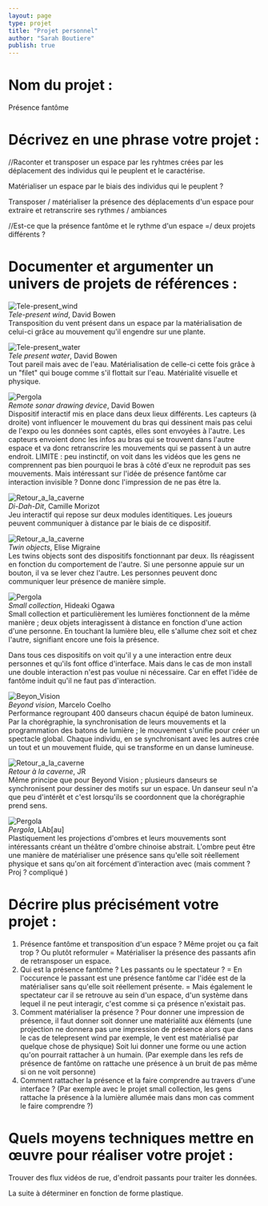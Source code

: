 ```yaml
---
layout: page
type: projet
title: "Projet personnel"
author: "Sarah Boutiere"
publish: true
---
```


# Nom du projet : 

Présence fantôme

# Décrivez en une phrase votre projet : 

//Raconter et transposer un espace par les ryhtmes crées par les déplacement des individus qui le peuplent et le caractérise.

Matérialiser un espace par le biais des individus qui le peuplent ?

Transposer / matérialiser la présence des déplacements d'un espace pour extraire et retranscrire ses rythmes / ambiances

//Est-ce que la présence fantôme et le rythme d'un espace =/ deux projets différents ? 

# Documenter et argumenter un univers de projets de références :

<!-- {% image "telepresent_wind.jpg", "Test" %} -->
![Tele-present_wind](/src/sarah-boutiere/2023/projet_personnel/telepresent_wind.jpg) <br>
*Tele-present wind*, David Bowen <br>
Transposition du vent présent dans un espace par la matérialisation de celui-ci grâce au mouvement qu'il engendre sur une plante. 

<!-- {% image "telepresent_water.jpeg", "Test" %} -->
![Tele-present_water](/src/sarah-boutiere/2023/projet_personnel/telepresent_water.jpeg)<br>
*Tele present water*, David Bowen <br>
Tout pareil mais avec de l'eau. 
Matérialisation de celle-ci cette fois grâce à un "filet" qui bouge comme s'il flottait sur l'eau. 
Matérialité visuelle et physique. 


<!-- {% image "remotesonar.jpeg", "Test" %} -->
![Pergola](/src/sarah-boutiere/2023/projet_personnel/remotesonar.jpeg) <br>
*Remote sonar drawing device*, David Bowen <br>
Dispositif interactif mis en place dans deux lieux différents. Les capteurs (à droite) vont influencer le mouvement du bras qui dessinent mais pas celui de l'expo ou les données sont captés, elles sont envoyées à l'autre. Les capteurs envoient donc les infos au bras qui se trouvent dans l'autre espace et va donc retranscrire les mouvements qui se passent à un autre endroit. 
LIMITE : peu instinctif, on voit dans les vidéos que les gens ne comprennent pas bien pourquoi le bras à côté d'eux ne reproduit pas ses mouvements. 
Mais intéressant sur l'idée de présence fantôme car interaction invisible ? Donne donc l'impression de ne pas être la. 

<!-- {% image "didahdit.png", "Test" %} -->
![Retour_a_la_caverne](/src/sarah-boutiere/2023/projet_personnel/didahdit.png) <br>
*Di-Dah-Dit*, Camille Morizot <br>
Jeu interactif qui repose sur deux modules identitiques. Les joueurs peuvent communiquer à distance par le biais de ce dispositif.


<!-- {% image "twinobject.jpg", "Test" %} -->
![Retour_a_la_caverne](/src/sarah-boutiere/2023/projet_personnel/twinobject.jpg) <br>
*Twin objects*, Elise Migraine <br>
Les twins objects sont des dispositifs fonctionnant par deux. Ils réagissent en fonction du comportement de l'autre. Si une personne appuie sur un bouton, il va se lever chez l'autre. Les personnes peuvent donc communiquer leur présence de manière simple. 


<!-- {% image "smallcollection.jpg", "Test" %} -->
![Pergola](/src/sarah-boutiere/2023/projet_personnel/smallcollection.jpg) <br>
*Small collection*, Hideaki Ogawa <br>
Small collection et particulièrement les lumières fonctionnent de la même manière ; deux objets interagissent à distance en fonction d'une action d'une personne. En touchant la lumière bleu, elle s'allume chez soit et chez l'autre, signifiant encore une fois la présence. 

Dans tous ces dispositifs on voit qu'il y a une interaction entre deux personnes et qu'ils font office d'interface. Mais dans le cas de mon install une double interaction n'est pas voulue ni nécessaire. Car en effet l'idée de fantôme induit qu'il ne faut pas d'interaction. 

<!-- {% image "beyond-vision1.jpg", "Test" %} -->
![Beyon_Vision](/src/sarah-boutiere/2023/projet_personnel/beyond-vision1.jpg) <br>
*Beyond vision*, Marcelo Coelho<br>
Performance regroupant 400 danseurs chacun équipé de baton lumineux. 
Par la chorégraphie, la synchronisation de leurs mouvements et la programmation des batons de lumière ; le mouvement s'unifie pour créer un spectacle global.
Chaque individu, en se synchronisant avec les autres crée un tout et un mouvement fluide, qui se transforme en un danse lumineuse. 

<!-- {% image "Retour_à_la_caverne.png", "Test" %} -->
![Retour_a_la_caverne](/src/sarah-boutiere/2023/projet_personnel/Retour_à_la_caverne.png)<br>
*Retour à la caverne*, JR <br>
Même principe que pour Beyond Vision ; plusieurs danseurs se synchronisent pour dessiner des motifs sur un espace. Un danseur seul n'a que peu d'intérêt et c'est lorsqu'ils se coordonnent que la chorégraphie prend sens. 


<!-- {% image "Pergola_labau.png", "Test" %} -->
![Pergola](/src/sarah-boutiere/2023/projet_personnel/Pergola_labau.png) <br>
*Pergola*, LAb[au]<br>
Plastiquement les projections d'ombres et leurs mouvements sont intéressants créant un théâtre d'ombre chinoise abstrait. 
L'ombre peut être une manière de matérialiser une présence sans qu'elle soit réellement physique et sans qu'on ait forcément d'interaction avec (mais comment ? Proj ? compliqué )


# Décrire plus précisément votre projet :
1. Présence fantôme et transposition d'un espace ? Même projet ou ça fait trop ? 
Ou plutôt reformuler = Matérialiser la présence des passants afin de retransposer un espace. 
2. Qui est la présence fantôme ? Les passants ou le spectateur ? 
= En l'occurence le passant est une présence fantôme car l'idée est de la matérialiser sans qu'elle soit réellement présente. 
= Mais également le spectateur car il se retrouve au sein d'un espace, d'un système dans lequel il ne peut interagir, c'est comme si ça présence n'existait pas. 
3. Comment matérialiser la présence ? 
Pour donner une impression de présence, il faut donner soit donner une matérialité aux éléments (une projection ne donnera pas une impression de présence alors que dans le cas de telepresent wind par exemple, le vent est matérialisé par quelque chose de physique) 
Soit lui donner une forme ou une action qu'on pourrait rattacher à un humain.
(Par exemple dans les refs de présence de fantôme on rattache une présence à un bruit de pas même si on ne voit personne)
4. Comment rattacher la présence et la faire comprendre au travers d'une interface ?
(Par exemple avec le projet small collection, les gens rattache la présence à la lumière allumée mais dans mon cas comment le faire comprendre ?)

# Quels moyens techniques mettre en œuvre pour réaliser votre projet :
Trouver des flux vidéos de rue, d'endroit passants pour traiter les données. 

La suite à déterminer en fonction de forme plastique. 